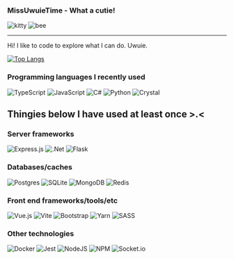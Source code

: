 ### MissUwuieTime - What a cutie! 
![kitty](https://user-images.githubusercontent.com/87099578/188251382-b6f19a47-146f-4c99-98c5-165a30b15c05.png)
![bee](https://user-images.githubusercontent.com/87099578/173204163-1c64988b-1bbe-493d-b473-4b3cc74ab4b9.png)

---
Hi! I like to code to explore what I can do. Uwuie.

[![Top Langs](https://github-readme-stats.vercel.app/api/top-langs/?username=MissUwuieTime&layout=compact&theme=synthwave)](https://github.com/anuraghazra/github-readme-stats)

### Programming languages I recently used
![TypeScript](https://img.shields.io/badge/typescript-%23007ACC.svg?style=flat-square&logo=typescript&logoColor=white)
![JavaScript](https://img.shields.io/badge/javascript-%23323330.svg?style=flat-square&logo=javascript&logoColor=%23F7DF1E)
![C#](https://img.shields.io/badge/c%23-%23239120.svg?style=flat-square&logo=c-sharp&logoColor=white)
![Python](https://img.shields.io/badge/python-3670A0?style=flat-square&logo=python&logoColor=ffdd54)
![Crystal](https://img.shields.io/badge/crystal-%23000000.svg?style=flat-square&logo=crystal&logoColor=white)

## Thingies below I have used at least once >.<
### Server frameworks
![Express.js](https://img.shields.io/badge/express.js-%23404d59.svg?style=flat-square&logo=express&logoColor=%2361DAFB)
![.Net](https://img.shields.io/badge/.NET-5C2D91?style=flat-square&logo=.net&logoColor=white)
![Flask](https://img.shields.io/badge/flask-%23000.svg?style=flat-square&logo=flask&logoColor=white)

### Databases/caches
![Postgres](https://img.shields.io/badge/postgres-%23316192.svg?style=flat-square&logo=postgresql&logoColor=white)
![SQLite](https://img.shields.io/badge/sqlite-%2307405e.svg?style=flat-square&logo=sqlite&logoColor=white)
![MongoDB](https://img.shields.io/badge/MongoDB-%234ea94b.svg?style=flat-square&logo=mongodb&logoColor=white)
![Redis](https://img.shields.io/badge/redis-%23DD0031.svg?style=flat-square&logo=redis&logoColor=white)

### Front end frameworks/tools/etc
![Vue.js](https://img.shields.io/badge/vuejs-%2335495e.svg?style=flat-square&logo=vuedotjs&logoColor=%234FC08D)
![Vite](https://img.shields.io/badge/vite-%23646CFF.svg?style=flat-square&logo=vite&logoColor=white)
![Bootstrap](https://img.shields.io/badge/bootstrap-%23563D7C.svg?style=flat-square&logo=bootstrap&logoColor=white)
![Yarn](https://img.shields.io/badge/yarn-%232C8EBB.svg?style=flat-square&logo=yarn&logoColor=white)
![SASS](https://img.shields.io/badge/SASS-hotpink.svg?style=flat-square&logo=SASS&logoColor=white)

### Other technologies
![Docker](https://img.shields.io/badge/docker-%230db7ed.svg?style=flat-square&logo=docker&logoColor=white)
![Jest](https://img.shields.io/badge/-jest-%23C21325?style=flat-square&logo=jest&logoColor=white)
![NodeJS](https://img.shields.io/badge/node.js-6DA55F?style=flat-square&logo=node.js&logoColor=white)
![NPM](https://img.shields.io/badge/NPM-%23000000.svg?style=flat-square&logo=npm&logoColor=white)
![Socket.io](https://img.shields.io/badge/Socket.io-black?style=flat-square&logo=socket.io&badgeColor=010101)


<!--
**MissUwuieTime/MissUwuieTime** is a ✨ _special_ ✨ repository because its `README.md` (this file) appears on your GitHub profile.

Here are some ideas to get you started:

- 🔭 I’m currently working on ...
- 🌱 I’m currently learning ...
- 👯 I’m looking to collaborate on ...
- 🤔 I’m looking for help with ...
- 💬 Ask me about ...
- 📫 How to reach me: ...
- 😄 Pronouns: ...
- ⚡ Fun fact: ...
-->
